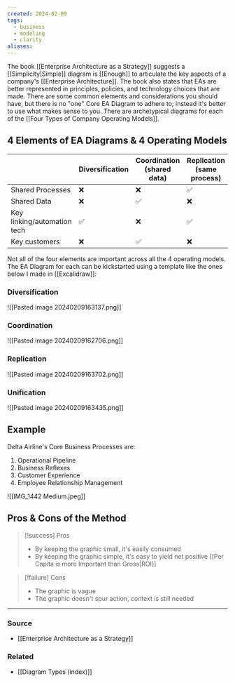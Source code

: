 ```yaml
---
created: 2024-02-09
tags:
  - business
  - modeling
  - clarity
aliases:
---
```

The book [[Enterprise Architecture as a Strategy]] suggests a [[Simplicity|Simple]] diagram is [[Enough]] to articulate the key aspects of a company's [[Enterprise Architecture]]. The book also states that EAs are better represented in principles, policies, and technology choices that are made. There are some common elements and considerations you should have, but there is no "one" Core EA Diagram to adhere to; instead it's better to use what makes sense to you. There are archetypical diagrams for each of the [[Four Types of Company Operating Models]].

## 4 Elements of EA Diagrams & 4 Operating Models

|  | Diversification | Coordination<br>(shared data) | Replication<br>(same process) | Unification |
| ---- | ---- | ---- | ---- | ---- |
| Shared Processes | ❌ | ❌ | ✅ | ✅ |
| Shared Data | ❌ | ✅ | ❌ | ✅ |
| Key linking/automation tech | ✅ | ❌ | ✅ | Optional |
| Key customers | ❌ | ✅ | ❌ | ✅ |
Not all of the four elements are important across all the 4 operating models. The EA Diagram for each can be kickstarted using a template like the ones below I made in [[Excalidraw]]:
### Diversification
![[Pasted image 20240209163137.png]]
### Coordination
![[Pasted image 20240209162706.png]]

### Replication
![[Pasted image 20240209163702.png]]

### Unification
![[Pasted image 20240209163435.png]]
## Example
Delta Airline's Core Business Processes are:
1. Operational Pipeline
2. Business Reflexes
3. Customer Experience
4. Employee Relationship Management

![[IMG_1442 Medium.jpeg]]
## Pros & Cons of the Method

> [!success] Pros
> - By keeping the graphic small, it's easily consumed
> - By keeping the graphic simple, it's easy to yield net positive [[Per Capita is more Important than Gross|ROI]]

> [!failure] Cons
> - The graphic is vague
> - The graphic doesn't spur action, context is still needed

****
### Source
- [[Enterprise Architecture as a Strategy]]

### Related
- [[Diagram Types (index)]]